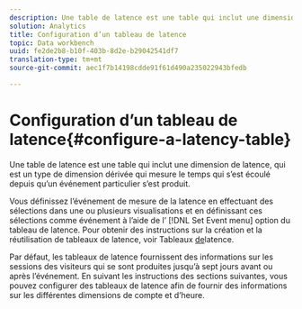 ```yaml
---
description: Une table de latence est une table qui inclut une dimension de latence, qui est un type de dimension dérivée qui mesure le temps qui s’est écoulé depuis qu’un événement particulier s’est produit.
solution: Analytics
title: Configuration d’un tableau de latence
topic: Data workbench
uuid: fe2de2b8-b10f-403b-8d2e-b29042541df7
translation-type: tm+mt
source-git-commit: aec1f7b14198cdde91f61d490a235022943bfedb

---
```



# Configuration d’un tableau de latence{#configure-a-latency-table}

Une table de latence est une table qui inclut une dimension de latence, qui est un type de dimension dérivée qui mesure le temps qui s’est écoulé depuis qu’un événement particulier s’est produit.

Vous définissez l’événement de mesure de la latence en effectuant des sélections dans une ou plusieurs visualisations et en définissant ces sélections comme événement à l’aide de l’ [!DNL Set Event menu] option du tableau de latence. Pour obtenir des instructions sur la création et la réutilisation de tableaux de latence, voir Tableaux [de](../../../../home/c-get-started/c-analysis-vis/c-lat-tbls.md#concept-7c7339e257ff4727afdda8e692bbba44)latence.

Par défaut, les tableaux de latence fournissent des informations sur les sessions des visiteurs qui se sont produites jusqu’à sept jours avant ou après l’événement. En suivant les instructions des sections suivantes, vous pouvez configurer des tableaux de latence afin de fournir des informations sur les différentes dimensions de compte et d’heure.
